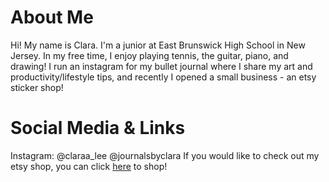 # About Me

Hi! My name is Clara. I'm a junior at East Brunswick High School in New Jersey. In my free time, I enjoy playing tennis, the guitar, piano, and drawing! I run an instagram for my bullet journal where I share my art and productivity/lifestyle tips, and recently I opened a small business - an etsy sticker shop!

# Social Media & Links
Instagram: @claraa_lee
           @journalsbyclara
If you would like to check out my etsy shop, you can click [here](https://www.bucketofstickers.etsy.com) to shop!
